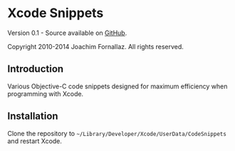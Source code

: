 Xcode Snippets
==============

Version 0.1 - Source available on [GitHub](http://github.com/fjoachim/xcode-snippets).

Copyright 2010-2014 Joachim Fornallaz. All rights reserved.


Introduction
------------

Various Objective-C code snippets designed for maximum efficiency when programming with Xcode.

Installation
------------

Clone the repository to `~/Library/Developer/Xcode/UserData/CodeSnippets` and restart Xcode.
